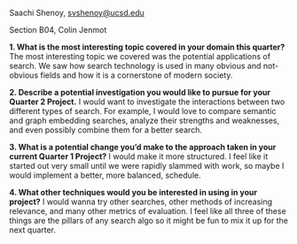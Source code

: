 Saachi Shenoy, svshenoy@ucsd.edu


Section B04, Colin Jenmot


**1. What is the most interesting topic covered in your domain this quarter?**
The most interesting topic we covered was the potential applications of search. We saw how search technology is used in many obvious and not-obvious fields and how it is a cornerstone of modern society.

**2. Describe a potential investigation you would like to pursue for your Quarter 2 Project.**
I would want to investigate the interactions between two different types of search. For example, I would love to compare semantic and graph embedding searches, analyze their strengths and weaknesses, and even possibly combine them for a better search.

**3. What is a potential change you’d make to the approach taken in your current Quarter 1 Project?**
I would make it more structured. I feel like it started out very small until we were rapidly slammed with work, so maybe I would implement a better, more balanced, schedule.

**4. What other techniques would you be interested in using in your project?** 
I would wanna try other searches, other methods of increasing relevance, and many other metrics of evaluation. I feel like all three of these things are the pillars of any search algo so it might be fun to mix it up for the next quarter.
